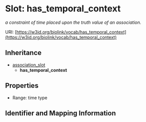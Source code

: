 # Slot: has_temporal_context
_a constraint of time placed upon the truth value of an association._


URI: [https://w3id.org/biolink/vocab/has_temporal_context](https://w3id.org/biolink/vocab/has_temporal_context)




## Inheritance

* [association_slot](association_slot.md)
    * **has_temporal_context**



## Properties

 * Range: time type



## Identifier and Mapping Information





